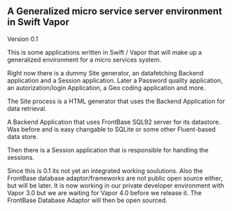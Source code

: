 ## A Generalized micro service server environment in Swift Vapor

Version 0.1

This is some applications written in Swift / Vapor that will make up a generalized environment for a micro services
system. 

Right now there is a dummy Site generator, an datafetching Backend application and a Session application.
Later a Password quality application, an autorization/login Application, a Geo coding application and more.

The Site process is a HTML generator that uses the Backend Application for data retrieval. 

A Backend Application that uses FrontBase SQL92 server for its datastore. Was before and is easy
changable to SQLite or some other Fluent-based data store.

Then there is a Session application that is responsible for handling the sessions. 

Since this is 0.1 its not yet an integrated working soulutions. 
Also the FrontBase database adaptor/frameworks are not public open source either, but will be later. 
It is now working in our private developer environment with Vapor 3.0 but we are waiting for Vapor 4.0 
before we release it. The FrontBase Database Adaptor will then be open sourced.
